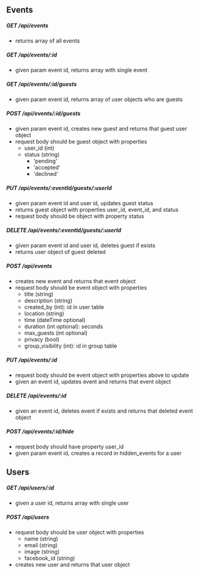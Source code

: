 ## Events

##### GET /api/events
  * returns array of all events

##### GET /api/events/:id
  * given param event id, returns array with single event

##### GET /api/events/:id/guests
  * given param event id, returns array of user objects who are guests

##### POST /api/events/:id/guests
  * given param event id, creates new guest and returns that guest user object
  * request body should be guest object with properties
    * user_id (int)
    * status (string)
      * 'pending'
      * 'accepted'
      * 'declined'

##### PUT /api/events/:eventId/guests/:userId
  * given param event id and user id, updates guest status
  * returns guest object with properties user_id, event_id, and status
  * request body should be object with property status

##### DELETE /api/events/:eventId/guests/:userId
  * given param event id and user id, deletes guest if exists
  * returns user object of guest deleted

##### POST /api/events
  * creates new event and returns that event object
  * request body should be event object with properties
    * title (string)
    * description (string)
    * created_by (int): id in user table
    * location (string)
    * time (dateTime optional)
    * duration (int optional): seconds
    * max_guests (int optional)
    * privacy (bool)
    * group_visibility (int): id in group table

##### PUT /api/events/:id
  * request body should be event object with properties above to update
  * given an event id, updates event and returns that event object

##### DELETE /api/events/:id
  * given an event id, deletes event if exists and returns that deleted event object

##### POST /api/events/:id/hide
  * request body should have property user_id
  * given param event id, creates a record in hidden_events for a user


## Users

##### GET /api/users/:id
  * given a user id, returns array with single user

##### POST /api/users
  * request body should be user object with properties
    * name (string)
    * email (string)
    * image (string)
    * facebook_id (string)
  * creates new user and returns that user object


